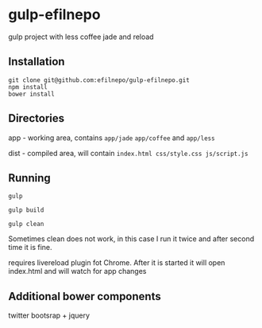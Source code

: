 gulp-efilnepo
=============

gulp project with less coffee jade and reload

## Installation

```
git clone git@github.com:efilnepo/gulp-efilnepo.git
npm install
bower install
```

## Directories

app - working area, contains ``app/jade`` ``app/coffee`` and ``app/less``

dist - compiled area, will contain ``index.html css/style.css js/script.js``

## Running

```
gulp

gulp build

gulp clean
```
Sometimes clean does not work, in this case I run it twice and after second time it is fine.

requires livereload plugin fot Chrome. After it is started it will open index.html and will watch for app changes

## Additional bower components

twitter bootsrap + jquery
 
